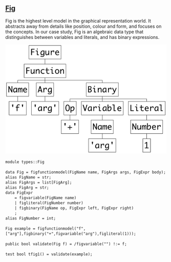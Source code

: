 ## [Fig](https://github.com/grammarware/bx-parsing/blob/master/src/types/Fig.rsc)

Fig is the highest level model in the graphical representation world. It abstracts away from
details like position, colour and form, and focuses on the concepts.
In our case study, Fig is an algebraic data type that distinguishes between variables and
literals, and has binary expressions.

![Example](https://github.com/grammarware/bx-parsing/raw/master/img/Fig.png)

```
module types::Fig

data Fig = figfunctionmodel(FigName name, FigArgs args, FigExpr body);
alias FigName = str;
alias FigArgs = list[FigArg];
alias FigArg = str;
data FigExpr
	= figvariable(FigName name)
	| figliteral(FigNumber number)
	| figbinary(FigName op, FigExpr left, FigExpr right)
	;
alias FigNumber = int;

Fig example = figfunctionmodel("f",["arg"],figbinary("+",figvariable("arg"),figliteral(1)));

public bool validate(Fig f) = /figvariable("") !:= f;

test bool tfig1() = validate(example);
```


